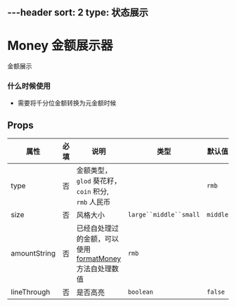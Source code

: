 ---header
sort: 2
type: 状态展示
---
# Money 金额展示器
金额展示


### 什么时候使用
 - 需要将千分位金额转换为元金额时候


<demo>

## Props
| 属性 | 必填 | 说明 | 类型 | 默认值 |
| --- | --- | --- | --- | --- |
| type | 否 | 金额类型，`glod` 葵花籽，`coin` 积分, `rmb` 人民币 | | `rmb`  |
| size | 否 | 风格大小 | `large``middle``small` | `middle` |
| amountString | 否 | 已经自处理过的金额，可以使用[formatMoney](/utils)方法自处理数值 | `rmb` |  |
| lineThrough | 否 | 是否高亮 | `boolean` | `false` |

